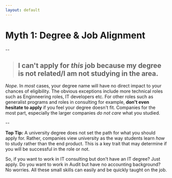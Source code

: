 ```yaml
---
layout: default
---
```

# [](#header-1)Myth 1: Degree & Job Alignment

--

> ## [](#header-2)I can't apply for _this_ job because my degree is not related/I am not studying in the area.

_Nope_. In _most_ cases, your degree name will have no direct impact to your chances of eligibility. The obvious exceptions include more technical roles such as Enginneering roles, IT developers etc. For other roles such as generalist programs and roles in consulting for example, **don't even hesitate to apply** if you feel your degree doesn't fit. Companies for the most part, especially the larger companies _do not care_ what you studied. 

--

**Top Tip:** A university degree does not set the path for what you should apply for. Rather, companies view university as the way students learn _how_ to study rather than the end product. This is a key trait that may determine if you will be successful in the role or not. 

So, if you want to work in IT consulting but don't have an IT degree? Just apply. Do you want to work in Audit but have no accounting background? No worries. All these small skills can easily and be quickly taught on the job. 
